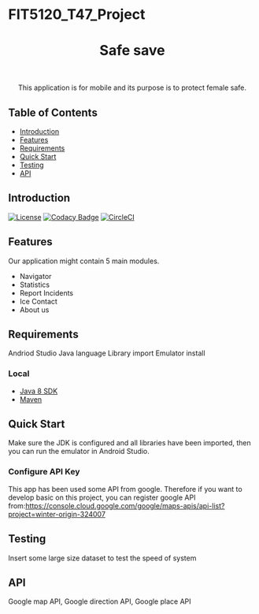 # FIT5120_T47_Project
<h1 align="center"> Safe save </h1> <br>

<p align="center">
 This application is for mobile and its purpose is to protect female safe.
</p>


## Table of Contents

- [Introduction](#introduction)
- [Features](#features)
- [Requirements](#requirements)
- [Quick Start](#quick-start)
- [Testing](#testing)
- [API](#requirements)





## Introduction

[![License](https://img.shields.io/badge/License-Apache%202.0-blue.svg)](https://opensource.org/licenses/Apache-2.0)
[![Codacy Badge](https://api.codacy.com/project/badge/Grade/e91606af4a364076a7058c5ea1c006a8)](https://www.codacy.com/app/joneubank/microservice-template-java?utm_source=github.com&amp;utm_medium=referral&amp;utm_content=overture-stack/microservice-template-java&amp;utm_campaign=Badge_Grade)
[![CircleCI](https://circleci.com/gh/overture-stack/microservice-template-java/tree/master.svg?style=shield)](https://circleci.com/gh/overture-stack/microservice-template-java/tree/master)



## Features
Our application might contain 5 main modules.

* Navigator
* Statistics
* Report Incidents
* Ice Contact
* About us 

## Requirements
Andriod Studio
Java language
Library import
Emulator install




### Local
* [Java 8 SDK](http://www.oracle.com/technetwork/java/javase/downloads/jdk8-downloads-2133151.html)
* [Maven](https://maven.apache.org/download.cgi)





## Quick Start
Make sure the JDK is configured and all libraries have been imported, then you can run the emulator in Android Studio.

### Configure API Key
This app has been used some API from google. Therefore if you want to develop basic on this project, you can register google API from:https://console.cloud.google.com/google/maps-apis/api-list?project=winter-origin-324007





## Testing
Insert some large size dataset to test the speed of system


## API
Google map API, Google direction API, Google place API
